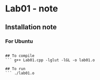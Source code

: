 # Lab01 - note

## Installation note

### For Ubuntu
``` sudo apt install g++ cmake freeglut3 freeglut3-dev

## To compile
``` g++ Lab01.cpp -lglut -lGL -o lab01.o

## To run
``` ./lab01.o